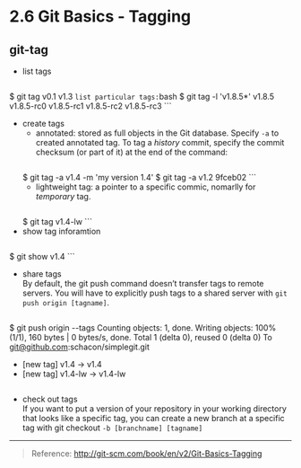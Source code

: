 2.6 Git Basics - Tagging
===
## git-tag
- list tags
	```bash
 $ git tag
 v0.1
 v1.3
	```
	list particular tags:
	```bash
 $ git tag -l 'v1.8.5*'
 v1.8.5
 v1.8.5-rc0
 v1.8.5-rc1
 v1.8.5-rc2
 v1.8.5-rc3
	```
- create tags
    - annotated: stored as full objects in the Git database. Specify ```-a``` to created annotated tag. To tag a *history* commit, specify the commit checksum (or part of it) at the end of the command:
    	```bash
    $ git tag -a v1.4 -m 'my version 1.4'
    $ git tag -a v1.2 9fceb02
    	```
    - lightweight tag:  a pointer to a specific commic, nomarlly for *temporary* tag.
    	```bash
    $ git tag v1.4-lw
    	```
- show tag inforamtion
	```bash
$ git show v1.4
	```
- share tags  
	By default, the git push command doesn’t transfer tags to remote servers. You will have to explicitly push tags to a shared server with ```git push origin [tagname]```.    
	```
 $ git push origin --tags
 Counting objects: 1, done.
 Writing objects: 100% (1/1), 160 bytes | 0 bytes/s, done.
 Total 1 (delta 0), reused 0 (delta 0)
 To git@github.com:schacon/simplegit.git
 * [new tag]         v1.4 -> v1.4
 * [new tag]         v1.4-lw -> v1.4-lw
 	```
 
- check out tags  
 If you want to put a version of your repository in your working directory that looks like a specific tag, you can create a new branch at a specific tag with git checkout ```-b [branchname] [tagname]```

---
> Reference: http://git-scm.com/book/en/v2/Git-Basics-Tagging
